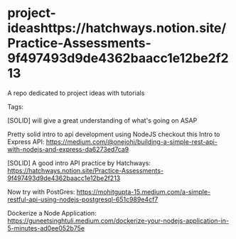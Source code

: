 # project-ideashttps://hatchways.notion.site/Practice-Assessments-9f497493d9de4362baacc1e12be2f213
A repo dedicated to project ideas with tutorials 

Tags: 

[SOLID] will give a great understanding of what's going on ASAP 

Pretty solid intro to api development using NodeJS checkout this Intro to Express API: https://medium.com/@onejohi/building-a-simple-rest-api-with-nodejs-and-express-da6273ed7ca9

[SOLID]
A good intro API practice by Hatchways: https://hatchways.notion.site/Practice-Assessments-9f497493d9de4362baacc1e12be2f213

Now try with PostGres: https://mohitgupta-15.medium.com/a-simple-restful-api-using-nodejs-postgresql-651c989e4cf7

Dockerize a Node Application: https://guneetsinghtuli.medium.com/dockerize-your-nodejs-application-in-5-minutes-ad0ee052b75e


